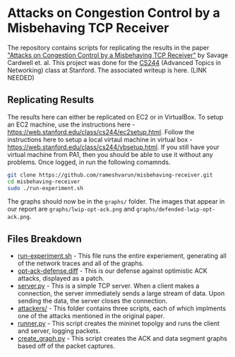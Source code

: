 # Attacks on Congestion Control by a Misbehaving TCP Receiver

The repository contains scripts for replicating the results in the paper ["Attacks on Congestion Control by a Misbehaving TCP Receiver"](https://cseweb.ucsd.edu/~savage/papers/CCR99.pdf) by Savage Cardwell et. al. This project was done for the [CS244](https://web.stanford.edu/class/cs244/) (Advanced Topics in Networking) class at Stanford. The associated writeup is here. (LINK NEEDED)

## Replicating Results

The results here can either be replicated on EC2 or in VirtualBox. To setup an EC2 machine, use the instructions here - https://web.stanford.edu/class/cs244/ec2setup.html. Follow the instructions here to setup a local virtaul machine in virtual box - https://web.stanford.edu/class/cs244/vbsetup.html. If you still have your virtual machine from PA1, then you should be able to use it without any problems. Once logged, in run the following comamnds.

```bash
git clone https://github.com/rameshvarun/misbehaving-receiver.git
cd misbehaving-receiver
sudo ./run-experiment.sh
```

The graphs should now be in the `graphs/` folder. The images that appear in our report are `graphs/lwip-opt-ack.png` and `graphs/defended-lwip-opt-ack.png`.

## Files Breakdown
- [run-experiment.sh](./run-experiment.sh) - This file runs the entire experiement, generating all of the network traces and all of the graphs.
- [opt-ack-defense.diff](./opt-ack-defense.diff) - This is our defense against optimistic ACK attacks, displayed as a patch.
- [server.py](./server.py) - This is a simple TCP server. When a client makes a connection, the server immediately sends a large stream of data. Upon sending the data, the server closes the connection.
- [attackers/](./attackers) - This folder contains three scripts, each of which implments one of the attacks mentioned in the original paper.
- [runner.py](./runner.py) - This script creates the mininet topolgy and runs the client and server, logging packets.
- [create_graph.py](./create_graph.py) - This script creates the ACK and data segment graphs based off of the packet captures.
